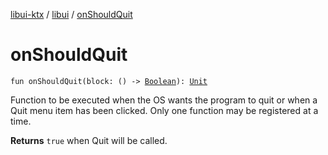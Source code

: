 [libui-ktx](../index.md) / [libui](index.md) / [onShouldQuit](./on-should-quit.md)

# onShouldQuit

`fun onShouldQuit(block: () -> `[`Boolean`](https://kotlinlang.org/api/latest/jvm/stdlib/kotlin/-boolean/index.html)`): `[`Unit`](https://kotlinlang.org/api/latest/jvm/stdlib/kotlin/-unit/index.html)

Function to be executed when the OS wants the program to quit
or when a Quit menu item has been clicked.
Only one function may be registered at a time.

**Returns**
`true` when Quit will be called.

